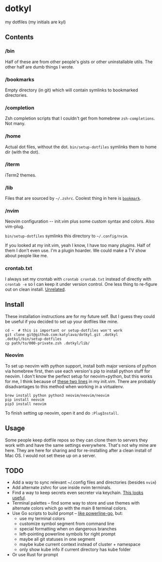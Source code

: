# dotkyl


my dotfiles (my initials are kyl)


## Contents

### /bin

Half of these are from other people's gists or other uninstallable utils. The
other half are dumb things I wrote.

### /bookmarks

Empty directory (in git) which will contain symlinks to bookmarked directories.

### /completion

Zsh completion scripts that I couldn't get from homebrew `zsh-completions`. Not
many.

### /home

Actual dot files, without the dot. `bin/setup-dotfiles` symlinks them to home
dir (with the dot).

### /iterm

iTerm2 themes.

### /lib

Files that are sourced by `~/.zshrc`. Coolest thing in here is
[`bookmark`](https://github.com/katylava/dotkyl/blob/master/lib/080-bookmarks.zsh).

### /nvim

Neovim configuration -- init.vim plus some custom syntax and colors. Also
vim-plug.

`bin/setup-dotfiles` symlinks this directory to `~/.config/nvim`.

If you looked at my init.vim, yeah I know, I have too many plugins. Half of
them I don't even use. I'm a plugin hoarder. We could make a TV show about
people like me.

### crontab.txt

I always set my crontab with `crontab crontab.txt` instead of directly with
`crontab -e` so I can keep it under version control. One less thing to
re-figure out on clean install.
[Unrelated](https://www.youtube.com/watch?v=r7ANZ8Osnz4).


## Install

These installation instructions are for my future self. But I guess they could
be useful if you decided to set up your dotfiles like mine.

```
cd ~  # this is important or setup-dotfiles won't work
git clone git@github.com:katylava/dotkyl.git .dotkyl
.dotkyl/bin/setup-dotfiles
cp path/to/000-private.zsh .dotkyl/lib/
```

### Neovim

To set up neovim with python support, install both major versions of
python via homebrew first, then use each version's pip to install python stuff
for neovim. I don't know the perfect setup for neovim+python, but this works
for me, I think because of [these two
lines](https://github.com/katylava/dotkyl/blob/adc90bc8be25a39952b7f24832c62a955149a07f/nvim/init.vim#L1-L2)
in my init.vim. There are probably disadvantages to this method when working in
a virtualenv.

```
brew install python python3 neovim/neovim/neovim
pip install neovim
pip3 install neovim
```

To finish setting up neovim, open it and do `:PlugInstall`.


## Usage

Some people keep dotfile repos so they can clone them to servers they work with
and have the same settings everywhere. That's not why mine are here. They are
here for sharing and for re-installing after a clean install of Mac OS. I would
not set these up on a server.

## TODO

* Add a way to sync relevant ~/.config files and directories (besides `nvim`)
* Add alternate zshrc for use inside nvim terminals.
* Find a way to keep secrets even secreter via keychain. [This looks
  useful](https://github.com/sorah/envchain).
* Terminal palettes – find some way to store and use themes with alternate
  colors which go with the main 8 terminal colors.
* Use Go scripts to build prompt – [like
  powerline-go](https://github.com/justjanne/powerline-go), but:
  - use my terminal colors
  - customize symbol segment from command line
  - special formatting when on dangerous branches
  - left-pointing powerline symbols for right prompt
  - maybe all git statuses in one segment
  - maybe kube current context instead of cluster + namespace
  - only show kube info if current directory has kube folder
* Or use Rust for prompt

